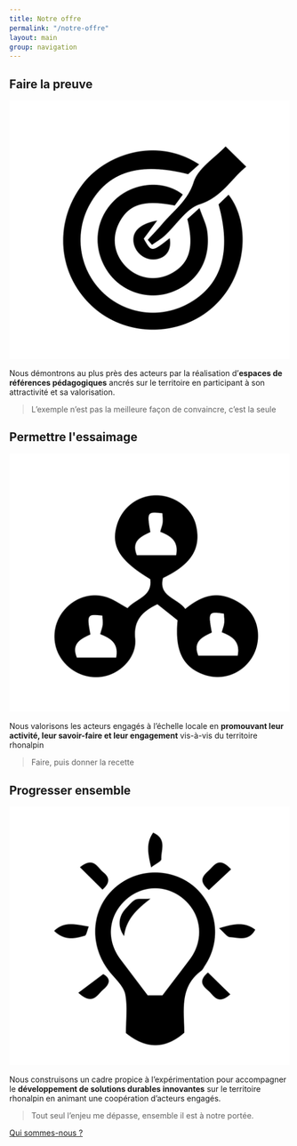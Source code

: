 ```yaml
---
title: Notre offre
permalink: "/notre-offre"
layout: main
group: navigation
---
```


## Faire la preuve  

<img class="picto_illustration" src="assets/images/offre_pictos-14.svg" markdown="1">  

Nous démontrons au plus près des acteurs par la réalisation d’**espaces de références pédagogiques** ancrés sur le territoire en participant à son attractivité et sa valorisation.  

> L’exemple n’est pas la meilleure façon de convaincre, c’est la seule 

## Permettre l'essaimage  
<img class="picto_illustration" src="assets/images/offre_pictos-15.svg" markdown="1">  

Nous valorisons les acteurs engagés à l’échelle locale en **promouvant leur activité, leur savoir-faire et leur engagement** vis-à-vis du territoire rhonalpin

> Faire, puis donner la recette

## Progresser ensemble  
<img class="picto_illustration" src="assets/images/offre_pictos-16.svg" markdown="1">  

Nous construisons un cadre propice à l’expérimentation pour accompagner le **développement de solutions durables innovantes** sur le territoire rhonalpin en animant une coopération d’acteurs engagés.

> Tout seul l’enjeu me dépasse, ensemble il est à notre portée.

<p class="center">
  <a href="01-nous-sommes.html" class="button">Qui sommes-nous ?</a>
</p>
